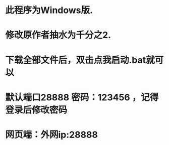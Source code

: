 # 此程序为Windows版.
# 修改原作者抽水为千分之2.
# 下载全部文件后，双击点我启动.bat就可以
# 默认端口28888 密码：123456 ，记得登录后修改密码
# 网页端：外网ip:28888
